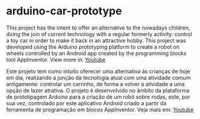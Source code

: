 # arduino-car-prototype
This project has the intent to offer an alternative to the nowadays children, doing the join of current technology with a regular formerly activity: control a toy car in order to make it back in an attractive hobby.
This project was developed using the Arduino prototyping platform to create a robot on wheels controlled by an Android app created by the programming blocks tool AppInventor.
View more in: [Youtube](https://www.youtube.com/watch?v=oU5_Rr-gu4s)



Este projeto tem como intuito oferecer uma alternativa às crianças de hoje em dia, realizando a junção da tecnologia atual com uma atividade comum antigamente: controlar um carrinho, de forma a volver a atividade a uma opção de lazer atrativa. O projeto é desenvolvido no âmbito da plataforma de prototipagem Arduino para a criação de um robô sobre rodas, este, por sua vez, controlado por este aplicativo Android criado a partir da ferramenta de programação em blocos AppInventor.
Veja mais em: [Youtube](https://www.youtube.com/watch?v=oU5_Rr-gu4s)

